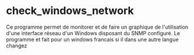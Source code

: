 # check_windows_network
Ce programme permet de monitorer et de faire un graphique de l'utilisation d'une interface réseau d'un Windows disposant du SNMP configuré. Le programme et fait pour un windows francais si il dans une autre langue changez 
